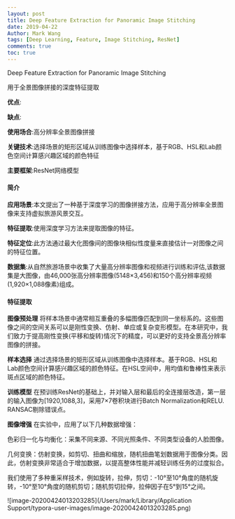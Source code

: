 ```yaml
---
layout: post
title: Deep Feature Extraction for Panoramic Image Stitching
date: 2019-04-22
Author: Mark Wang
tags: [Deep Learning, Feature, Image Stitching, ResNet]
comments: true
toc: true
---
```


Deep Feature Extraction for Panoramic Image Stitching

用于全景图像拼接的深度特征提取  

__优点__:

__缺点__:

__使用场合__:高分辨率全景图像拼接

__关键技术__:选择场景的矩形区域从训练图像中选择样本，基于RGB、HSL和Lab颜色空间计算感兴趣区域的颜色特征

__主要框架__:ResNet网络模型

#### 简介

__应用场景__:本文提出了一种基于深度学习的图像拼接方法，应用于高分辨率全景图像来支持虚拟旅游风景交互。

__特征提取__:使用深度学习方法来提取图像的特征。

__特征定位__:此方法通过最大化图像间的图像块相似性度量来直接估计一对图像之间的特征位置。

__数据集__:从自然旅游场景中收集了大量高分辨率图像和视频进行训练和评估,该数据集是大图像，由46,000张高分辨率图像(5148×3,456)和150个高分辨率视频(1,920×1,088像素)组成。

#### 特征提取

__图像预处理__ 将样本场景中通常相互重叠的多幅图像匹配到同一坐标系的。这些图像之间的空间关系可以是刚性变换、仿射、单应或复杂变形模型。在本研究中，我们致力于提高刚性变换(平移和旋转)情况下的精度，可以更好的支持全景高分辨率图像的拼接。

__样本选择__ 通过选择场景的矩形区域从训练图像中选择样本。基于RGB、HSL和Lab颜色空间计算感兴趣区域的颜色特征。在HSL空间中，用均值和鲁棒性来表示斑点区域的颜色特征。

__训练模型__ 在预训练ResNet的基础上，并对输入层和最后的全连接层改造，第一层的输入图像为[1920,1088,3]，采用7×7卷积块进行Batch Normalization和RELU. RANSAC剔除错误点。

__图像增强__  在实验中，应用了以下几种数据增强：

色彩归一化与均衡化：采集不同来源、不同光照条件、不同类型设备的人脸图像。

几何变换：仿射变换，如剪切、扭曲和缩放，随机扭曲笔划数据用于图像分类。因此，仿射变换非常适合于增加数据，以提高整体性能并减轻训练任务的过度拟合。

我们使用了多种重采样技术，例如旋转，拉伸，剪切：-10°至10°角度的随机旋转，-10°至10°角度的随机剪切；随机剪切拉伸，拉伸因子在5°到15°之间。

![image-20200424013203285](/Users/mark/Library/Application Support/typora-user-images/image-20200424013203285.png)